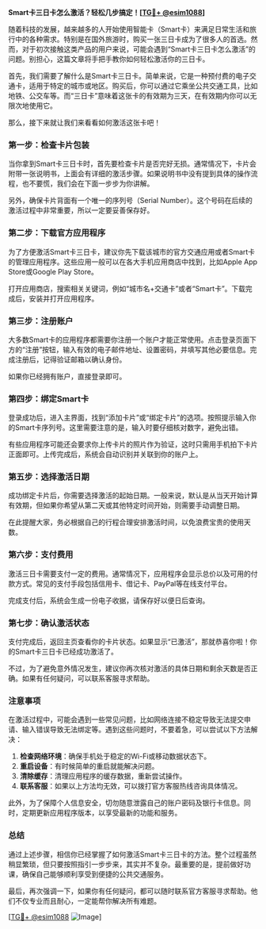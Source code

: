 **Smart卡三日卡怎么激活？轻松几步搞定！[[TG💪+ @esim1088](https://t.me/s/esim1088)]**

随着科技的发展，越来越多的人开始使用智能卡（Smart卡）来满足日常生活和旅行中的各种需求。特别是在国外旅游时，购买一张三日卡成为了很多人的首选。然而，对于初次接触这类产品的用户来说，可能会遇到“Smart卡三日卡怎么激活”的问题。别担心，这篇文章将手把手教你如何轻松激活你的三日卡。

首先，我们需要了解什么是Smart卡三日卡。简单来说，它是一种预付费的电子交通卡，适用于特定的城市或地区。购买后，你可以通过它乘坐公共交通工具，比如地铁、公交车等。而“三日卡”意味着这张卡的有效期为三天，在有效期内你可以无限次地使用它。

那么，接下来就让我们来看看如何激活这张卡吧！

### **第一步：检查卡片包装**
当你拿到Smart卡三日卡时，首先要检查卡片是否完好无损。通常情况下，卡片会附带一张说明书，上面会有详细的激活步骤。如果说明书中没有提到具体的操作流程，也不要慌，我们会在下面一步步为你讲解。

另外，确保卡片背面有一个唯一的序列号（Serial Number）。这个号码在后续的激活过程中非常重要，所以一定要妥善保存好。

### **第二步：下载官方应用程序**
为了方便激活Smart卡三日卡，建议你先下载该城市的官方交通应用或者Smart卡的管理应用程序。这些应用一般可以在各大手机应用商店中找到，比如Apple App Store或Google Play Store。

打开应用商店，搜索相关关键词，例如“城市名+交通卡”或者“Smart卡”。下载完成后，安装并打开应用程序。

### **第三步：注册账户**
大多数Smart卡的应用程序都需要你注册一个账户才能正常使用。点击登录页面下方的“注册”按钮，输入有效的电子邮件地址、设置密码，并填写其他必要信息。完成注册后，记得验证邮箱以确认身份。

如果你已经拥有账户，直接登录即可。

### **第四步：绑定Smart卡**
登录成功后，进入主界面，找到“添加卡片”或“绑定卡片”的选项。按照提示输入你的Smart卡序列号。这里需要注意的是，输入时要仔细核对数字，避免出错。

有些应用程序可能还会要求你上传卡片的照片作为验证，这时只需用手机拍下卡片正面即可。上传完成后，系统会自动识别并关联到你的账户上。

### **第五步：选择激活日期**
成功绑定卡片后，你需要选择激活的起始日期。一般来说，默认是从当天开始计算有效期，但如果你希望从第二天或其他特定时间开始，则需要手动调整日期。

在此提醒大家，务必根据自己的行程合理安排激活时间，以免浪费宝贵的使用天数。

### **第六步：支付费用**
激活三日卡需要支付一定的费用。通常情况下，应用程序会显示总价以及可用的付款方式。常见的支付手段包括信用卡、借记卡、PayPal等在线支付平台。

完成支付后，系统会生成一份电子收据，请保存好以便日后查询。

### **第七步：确认激活状态**
支付完成后，返回主页查看你的卡片状态。如果显示“已激活”，那就恭喜你啦！你的Smart卡三日卡已经成功激活了。

不过，为了避免意外情况发生，建议你再次核对激活的具体日期和剩余天数是否正确。如果有任何疑问，可以联系客服寻求帮助。

### **注意事项**
在激活过程中，可能会遇到一些常见问题，比如网络连接不稳定导致无法提交申请、输入错误导致无法绑定等。遇到这些问题时，不要着急，可以尝试以下方法解决：

1. **检查网络环境**：确保手机处于稳定的Wi-Fi或移动数据状态下。
2. **重启设备**：有时候简单的重启就能解决问题。
3. **清除缓存**：清理应用程序的缓存数据，重新尝试操作。
4. **联系客服**：如果以上方法均无效，可以拨打官方客服热线咨询具体情况。

此外，为了保障个人信息安全，切勿随意泄露自己的账户密码及银行卡信息。同时，定期更新应用程序版本，以享受最新的功能和服务。

### **总结**
通过上述步骤，相信你已经掌握了如何激活Smart卡三日卡的方法。整个过程虽然稍显繁琐，但只要按照指引一步步来，其实并不复杂。最重要的是，提前做好功课，确保自己能够顺利享受到便捷的公共交通服务。

最后，再次强调一下，如果你有任何疑问，都可以随时联系官方客服寻求帮助。他们不仅专业而且耐心，一定能帮你解决所有难题。

[[TG💪+ @esim1088](https://t.me/s/esim1088) ![Image](https://i.postimg.cc/4NQfJmqS/Snipaste-2025-05-13-00-14-12.png)]